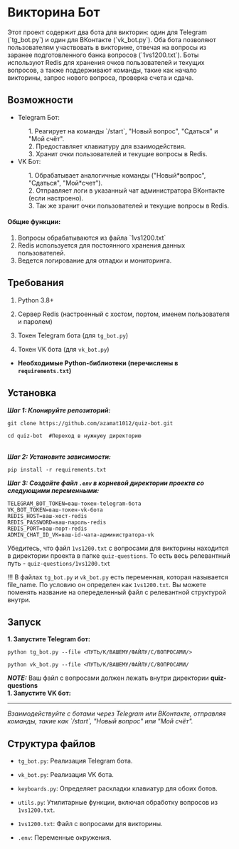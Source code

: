 <h1>Викторина Бот</h1>

<p>Этот проект содержит два бота для викторин: один для Telegram (`tg_bot.py`) и один для ВКонтакте (`vk_bot.py`). Оба бота позволяют пользователям участвовать в викторине, отвечая на вопросы из заранее подготовленного банка вопросов (`1vs1200.txt`). Боты используют Redis для хранения очков пользователей и текущих вопросов, а также поддерживают команды, такие как начало викторины, запрос нового вопроса, проверка счета и сдача.</p>

<h2>Возможности</h2>

<ul>
<li>Telegram Бот:</li>
<ol>
1. Реагирует на команды `/start`, "Новый вопрос", "Сдаться" и "Мой счёт". </br>
2. Предоставляет клавиатуру для взаимодействия.</br>
3. Хранит очки пользователей и текущие вопросы в Redis.</br>
</ol>
<li>VK Бот:</li>
<ol>
1. Обрабатывает аналогичные команды ("Новый*вопрос", "Сдаться", "Мой*счет"). </br>
2. Отправляет логи в указанный чат администратора ВКонтакте (если настроено).</br>
3. Так же хранит очки пользователей и текущие вопросы в Redis.</br>
</ol>
</ul>

<h4>Общие функции:</h4>

<ol>
<li>Вопросы обрабатываются из файла `1vs1200.txt`</li>
<li>Redis используется для постоянного хранения данных пользователей.</li>
<li>Ведется логирование для отладки и мониторинга.</li>

</ol>

<h2>Требования</h2>

1. Python 3.8+

2. Сервер Redis (настроенный с хостом, портом, именем пользователя и паролем)

3. Токен Telegram бота (для `tg_bot.py`)

4. Токен VK бота (для `vk_bot.py`)

- <strong>Необходимые Python-библиотеки (перечислены в `requirements.txt`)</strong>

<h2>Установка</h2>

<strong><i>Шаг 1: Клонируйте репозиторий:</i></strong>

```shell
git clone https://github.com/azamat1012/quiz-bot.git

cd quiz-bot  #Переход в нужнуюу директорию
```

<br/>
<strong><i>Шаг 2: Установите зависимости:</i></strong>

```shell
pip install -r requirements.txt
```

<strong><i>Шаг 3: Создайте файл `.env` в корневой директории проекта со следующими переменными:</i></strong>

```env
TELEGRAM_BOT_TOKEN=ваш-токен-telegram-бота
VK_BOT_TOKEN=ваш-токен-vk-бота
REDIS_HOST=ваш-хост-redis
REDIS_PASSWORD=ваш-пароль-redis
REDIS_PORT=ваш-порт-redis
ADMIN_CHAT_ID_VK=ваш-id-чата-администратора-vk
```

Убедитесь, что файл `1vs1200.txt` с вопросами для викторины находится в директории проекта в папке `quiz-questions`. То есть весь релевантный путь - `quiz-questions/1vs1200.txt`

!!! В файлах `tg_bot.py` и `vk_bot.py` есть переменная, которая называется file_name. По условию он определен как `1vs1200.txt`. Вы можете поменять название на опеределенный файл с релевантной структурой внутри.

<h2>Запуск</h2>

<strong>1. Запустите Telegram бот:</strong>

```shell
python tg_bot.py --file <ПУТЬ/К/ВАШЕМУ/ФАЙЛУ/С/ВОПРОСАМИ/>
```

```shell
python vk_bot.py --file <ПУТЬ/К/ВАШЕМУ/ФАЙЛУ/С/ВОПРОСАМИ/
```

**_NOTE:_**
Ваш файл с вопросами должен лежать внутри директории <strong>quiz-questions</strong> </br>
<strong> 1. Запустите VK бот:</strong>

---

<p><i>Взаимодействуйте с ботами через Telegram или ВКонтакте, отправляя команды, такие как `/start`, "Новый вопрос" или "Мой счёт".</i></p>

<h2>Структура файлов</h2>

- `tg_bot.py`: Реализация Telegram бота.

- `vk_bot.py`: Реализация VK бота.

- `keyboards.py`: Определяет раскладки клавиатур для обоих ботов.

- `utils.py`: Утилитарные функции, включая обработку вопросов из `1vs1200.txt`.

- `1vs1200.txt`: Файл с вопросами для викторины.

- `.env`: Переменные окружения.
